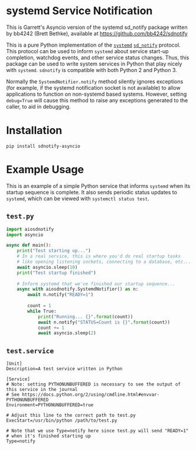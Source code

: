 # systemd Service Notification

This is Garrett's Asyncio version of the systemd sd_notify package written by bb4242 (Brett Bethke),
available at https://github.com/bb4242/sdnotify

This is a pure Python implementation of the
[`systemd`](http://www.freedesktop.org/wiki/Software/systemd/)
[`sd_notify`](http://www.freedesktop.org/software/systemd/man/sd_notify.html)
protocol. This protocol can be used to inform `systemd` about service start-up
completion, watchdog events, and other service status changes. Thus, this
package can be used to write system services in Python that play nicely with
`systemd`. `sdnotify` is compatible with both Python 2 and Python 3.

Normally the `SystemdNotifier.notify` method silently ignores exceptions (for example, if the
systemd notification socket is not available) to allow applications to
function on non-systemd based systems. However, setting `debug=True` will
cause this method to raise any exceptions generated to the caller, to
aid in debugging.

# Installation

`pip install sdnotify-asyncio`

# Example Usage

This is an example of a simple Python service that informs `systemd` when its
startup sequence is complete. It also sends periodic status updates to `systemd`,
which can be viewed with `systemctl status test`.

## `test.py`

```python
import aiosdnotify
import asyncio

async def main():
    print("Test starting up...")
    # In a real service, this is where you'd do real startup tasks
    # like opening listening sockets, connecting to a database, etc...
    await asyncio.sleep(10)
    print("Test startup finished")
    
    # Inform systemd that we've finished our startup sequence...
    async with aiosdnotify.SystemdNotifier() as n:
        await n.notify("READY=1")
        
        count = 1
        while True:
            print("Running... {}".format(count))
            await n.notify("STATUS=Count is {}".format(count))
            count += 1
            await asyncio.sleep(2)
```

## `test.service`

    [Unit]
    Description=A test service written in Python

    [Service]
    # Note: setting PYTHONUNBUFFERED is necessary to see the output of this service in the journal
    # See https://docs.python.org/2/using/cmdline.html#envvar-PYTHONUNBUFFERED
    Environment=PYTHONUNBUFFERED=true

	# Adjust this line to the correct path to test.py
    ExecStart=/usr/bin/python /path/to/test.py

    # Note that we use Type=notify here since test.py will send "READY=1"
    # when it's finished starting up
	Type=notify
